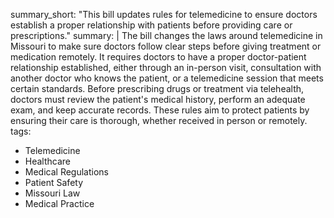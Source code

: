 summary_short: "This bill updates rules for telemedicine to ensure doctors establish a proper relationship with patients before providing care or prescriptions."
summary: |
  The bill changes the laws around telemedicine in Missouri to make sure doctors follow clear steps before giving treatment or medication remotely. It requires doctors to have a proper doctor-patient relationship established, either through an in-person visit, consultation with another doctor who knows the patient, or a telemedicine session that meets certain standards. Before prescribing drugs or treatment via telehealth, doctors must review the patient's medical history, perform an adequate exam, and keep accurate records. These rules aim to protect patients by ensuring their care is thorough, whether received in person or remotely.
tags:
  - Telemedicine
  - Healthcare
  - Medical Regulations
  - Patient Safety
  - Missouri Law
  - Medical Practice
